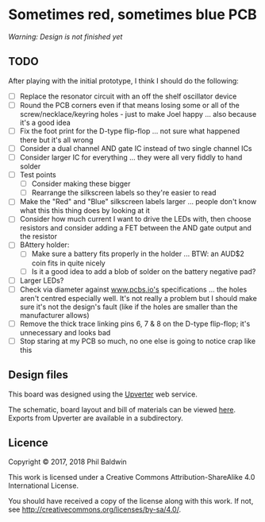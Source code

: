 # Sometimes red, sometimes blue PCB

*Warning: Design is not finished yet*

## TODO

After playing with the initial prototype, I think I should do the following:

* [ ] Replace the resonator circuit with an off the shelf oscillator device
* [ ] Round the PCB corners even if that means losing some or all of the screw/necklace/keyring holes - just to make Joel happy ... also because it's a good idea
* [ ] Fix the foot print for the D-type flip-flop ... not sure what happened there but it's all wrong
* [ ] Consider a dual channel AND gate IC instead of two single channel ICs
* [ ] Consider larger IC for everything ... they were all very fiddly to hand solder
* [ ] Test points
    * [ ] Consider making these bigger
    * [ ] Rearrange the silkscreen labels so they're easier to read
* [ ] Make the "Red" and "Blue" silkscreen labels larger ... people don't know what this this thing does by looking at it
* [ ] Consider how much current I want to drive the LEDs with, then choose resistors and consider adding a FET between the AND gate output and the resistor
* [ ] BAttery holder:
    * [ ] Make sure a battery fits properly in the holder ... BTW: an AUD$2 coin fits in quite nicely
    * [ ] Is it a good idea to add a blob of solder on the battery negative pad?
* [ ] Larger LEDs?
* [ ] Check via diameter against www.pcbs.io's specifications ... the holes aren't centred especially well. It's not really a problem but I should make sure it's not the design's fault (like if the holes are smaller than the manufacturer allows)
* [ ] Remove the thick trace linking pins 6, 7 & 8 on the D-type flip-flop; it's unnecessary and looks bad
* [ ] Stop staring at my PCB so much, no one else is going to notice crap like this

## Design files

This board was designed using the [Upverter](https://upverter.com) web service.

The schematic, board layout and bill of materials can be viewed [here](https://upverter.com/Trebuchetindustries/149a2c4d1a1b71fa/Sometimes-red-sometimes-blue/). Exports from Upverter are available in a subdirectory.

## Licence

Copyright © 2017, 2018 Phil Baldwin

This work is licensed under a Creative Commons Attribution-ShareAlike 4.0 International License.

You should have received a copy of the license along with this work. If not, see <http://creativecommons.org/licenses/by-sa/4.0/>.
